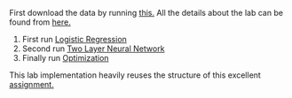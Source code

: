 
First download the data by running [this.](csl712/datasets/get_datasets.sh) All the details about the lab can be found from [here.](lab.pdf) 

1. First run [Logistic Regression](LogisticRegression.ipynb)
2. Second run [Two Layer Neural Network](TwoLayerNet.ipynb)
3. Finally run [Optimization](Optimization.ipynb)

This lab implementation heavily reuses the structure of this excellent [assignment.](http://cs231n.github.io/assignments2017/assignment2/)

